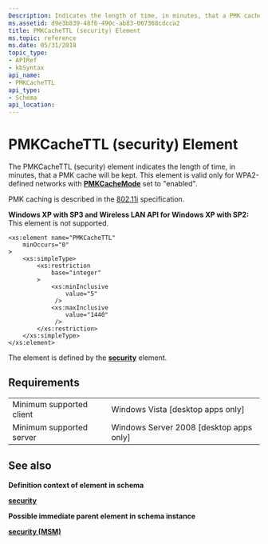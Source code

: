 ```yaml
---
Description: Indicates the length of time, in minutes, that a PMK cache will be kept.
ms.assetid: d9e3b839-48f6-490c-ab83-067368cdcca2
title: PMKCacheTTL (security) Element
ms.topic: reference
ms.date: 05/31/2018
topic_type: 
- APIRef
- kbSyntax
api_name: 
- PMKCacheTTL
api_type: 
- Schema
api_location: 
---
```


# PMKCacheTTL (security) Element

The PMKCacheTTL (security) element indicates the length of time, in minutes, that a PMK cache will be kept. This element is valid only for WPA2-defined networks with [**PMKCacheMode**](wlan-profileschema-pmkcachemode-security-element.md) set to "enabled".

PMK caching is described in the [802.11i](https://standards.ieee.org/findstds/standard/802.11i-2004.html) specification.

**Windows XP with SP3 and Wireless LAN API for Windows XP with SP2:** This element is not supported.

``` syntax
<xs:element name="PMKCacheTTL"
    minOccurs="0"
>
    <xs:simpleType>
        <xs:restriction
            base="integer"
        >
            <xs:minInclusive
                value="5"
             />
            <xs:maxInclusive
                value="1440"
             />
        </xs:restriction>
    </xs:simpleType>
</xs:element>
```

The element is defined by the [**security**](wlan-profileschema-security-msm-element.md) element.

## Requirements



|                                     |                                                      |
|-------------------------------------|------------------------------------------------------|
| Minimum supported client<br/> | Windows Vista \[desktop apps only\]<br/>       |
| Minimum supported server<br/> | Windows Server 2008 \[desktop apps only\]<br/> |



## See also

<dl> <dt>

**Definition context of element in schema**
</dt> <dt>

[**security**](wlan-profileschema-security-msm-element.md)
</dt> <dt>

**Possible immediate parent element in schema instance**
</dt> <dt>

[**security (MSM)**](wlan-profileschema-security-msm-element.md)
</dt> </dl>

 

 




